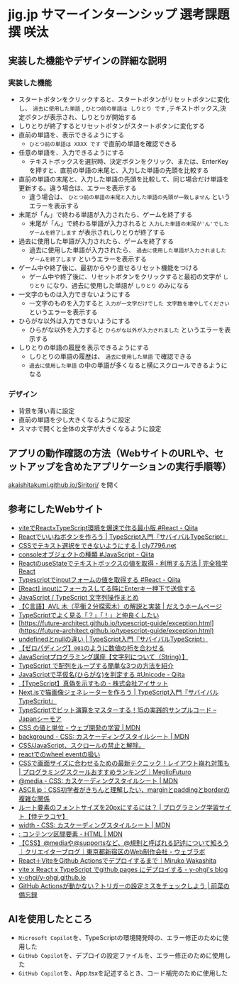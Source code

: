 # jig.jp サマーインターンシップ 選考課題 撰 咲汰

## 実装した機能やデザインの詳細な説明
### 実装した機能
- スタートボタンをクリックすると、スタートボタンがリセットボタンに変化し、 `過去に使用した単語` , `ひとつ前の単語は しりとり です` ,テキストボックス,決定ボタンが表示され、しりとりが開始する
- しりとりが終了するとリセットボタンがスタートボタンに変化する
- 直前の単語を、表示できるようにする
    - `ひとつ前の単語は XXXX です` で直前の単語を確認できる
- 任意の単語を、入力できるようにする
    - テキストボックスを選択時、決定ボタンをクリック、または、EnterKeyを押すと、直前の単語の末尾と、入力した単語の先頭を比較する
- 直前の単語の末尾と、入力した単語の先頭を比較して、同じ場合だけ単語を更新する。違う場合は、エラーを表示する
    - 違う場合は、 `ひとつ前の単語の末尾と入力した単語の先頭が一致しません` というエラーを表示する
- 末尾が「ん」で終わる単語が入力されたら、ゲームを終了する
    - 末尾が「ん」で終わる単語が入力されると `入力した単語の末尾が'ん'でした ゲームを終了します` が表示されしりとりが終了する
- 過去に使用した単語が入力されたら、ゲームを終了する
    - 過去に使用した単語が入力されたら、  `過去に使用した単語が入力されました ゲームを終了します` というエラーを表示する
- ゲーム中や終了後に、最初からやり直せるリセット機能をつける
    - ゲーム中や終了後に、リセットボタンをクリックすると最初の文字が `しりとり` になり、過去に使用した単語が `しりとり` のみになる
- 一文字のものは入力できないようにする
    - 一文字のものを入力すると `入力が一文字だけでした 文字数を増やしてください` というエラーを表示する
- ひらがな以外は入力できないようにする
    - ひらがな以外を入力すると `ひらがな以外が入力されました` というエラーを表示する
- しりとりの単語の履歴を表示できるようにする
    - しりとりの単語の履歴は、 `過去に使用した単語` で確認できる
    - `過去に使用した単語` の中の単語が多くなると横にスクロールできるようになる
### デザイン
- 背景を薄い青に設定
- 直前の単語を少し大きくなるように設定
- スマホで開くと全体の文字が大きくなるように設定

## アプリの動作確認の方法（WebサイトのURLや、セットアップを含めたアプリケーションの実行手順等）
[akaishitakumi.github.io/Siritori/](akaishitakumi.github.io/Siritori/) を開く

## 参考にしたWebサイト
- [viteでReact×TypeScript環境を爆速で作る最小版 #React - Qiita](https://qiita.com/teradonburi/items/fcdd900adb069811bfda)
- [Reactでいいねボタンを作ろう | TypeScript入門『サバイバルTypeScript』](https://typescriptbook.jp/tutorials/react-like-button-tutorial)
- [CSSでテキスト選択をできないようにする | cly7796.net](https://cly7796.net/blog/css/disable-text-selection-in-css/)
- [consoleオブジェクトの種類 #JavaScript - Qiita](https://qiita.com/tacopic-007/items/d6fabf55f24b30430bf6)
- [ReactのuseStateでテキストボックスの値を取得・利用する方法 | 完全独学React](https://yuya-blog.net/react/reactのusestateでテキストボックスの値を取得・利用する)
- [Typescriptでinputフォームの値を取得する #React - Qiita](https://qiita.com/bell_007/items/c0b30d39a45a3b4e6a3a)
- [[React] inputにフォーカスしてる時にEnterキー押下で送信する](https://zenn.dev/takky94/articles/f3096bb59761ee)
- [JavaScript / TypeScript 文字列操作まとめ](https://zenn.dev/mkosakana/articles/87d584e87a18b7)
- [【C言語】AVL 木（平衡２分探索木）の解説と実装 | だえうホームページ](https://daeudaeu.com/avl_tree/#AVL-3)
- [TypeScriptでよく見る「？」「！」と仲良くしたい](https://zenn.dev/oreo2990/articles/3d780560c5e552)
- [https://future-architect.github.io/typescript-guide/exception.html](https://future-architect.github.io/typescript-guide/exception.html)
- [undefinedとnullの違い | TypeScript入門『サバイバルTypeScript』](https://typescriptbook.jp/reference/values-types-variables/undefined-vs-null)
- [【ゼロパディング】`001`のように数値の桁を合わせる](https://zenn.dev/communitio/articles/js-zero-padding)
- [JavaScriptプログラミング講座【文字列について（String）】](https://hakuhin.jp/js/string.html)
- [TypeScript で配列をループする簡単な3つの方法を紹介](https://gizanbeak.com/post/typescript-loop)
- [JavaScriptで平仮名(ひらがな)を判定する #Unicode - Qiita](https://qiita.com/thzking/items/f07633e0ee9145a85ace)
- [【TypeScript】真偽を示すもの - 株式会社アイサット](https://www.aisatt.co.jp/developer-20221219/)
- [Next.jsで猫画像ジェネレーターを作ろう | TypeScript入門『サバイバルTypeScript』](https://typescriptbook.jp/tutorials/nextjs)
- [TypeScriptでビット演算をマスターする！15の実践的サンプルコード – Japanシーモア](https://jp-seemore.com/web/13742/#toc12)
- [CSS の値と単位 - ウェブ開発の学習 | MDN](https://developer.mozilla.org/ja/docs/Learn_web_development/Core/Styling_basics/Values_and_units)
- [background - CSS: カスケーディングスタイルシート | MDN](https://developer.mozilla.org/ja/docs/Web/CSS/background)
- [CSS/JavaScript、スクロールの禁止と解除。](https://fuuno.net/web02/interrupt_scroll/interrupt_scroll.html)
- [reactでのwheel eventの扱い](https://zenn.dev/yamakyu/scraps/b5e3a16fa13b58)
- [CSSで画面サイズに合わせるための最新テクニック！レイアウト崩れ対策も | プログラミングスクールおすすめランキング｜MeglioFuturo](https://megliofuturo.co.jp/media/css-responsive-screen-size/#index_id2)
- [@media - CSS: カスケーディングスタイルシート | MDN](https://developer.mozilla.org/ja/docs/Web/CSS/@media)
- [ASCII.jp：CSS初学者がきちんと理解したい、marginとpaddingとborderの複雑な関係](https://ascii.jp/elem/000/001/487/1487634/)
- [ルート要素のフォントサイズを20pxにするには？ | プログラミング学習サイト【侍テラコヤ】](https://terakoya.sejuku.net/question/detail/32234)
- [width - CSS: カスケーディングスタイルシート | MDN](https://developer.mozilla.org/ja/docs/Web/CSS/width)
- [<span>: コンテンツ区間要素 - HTML | MDN](https://developer.mozilla.org/ja/docs/Web/HTML/Reference/Elements/span)
- [【CSS】@mediaや@supportsなど、@規則と呼ばれる記述について知ろう｜クリエイターブログ｜東京都新宿区のWeb制作会社 - ウェブラボ](https://www.weblab.co.jp/blog/creator/14626.html#i-2)
- [React＋ViteをGithub Actionsでデプロイするまで｜Miruko Wakashita](https://note.com/_little_en_grey_/n/n309d18cfc090)
- [vite x React x TypeScript でgithub pages にデプロイする - y-ohgi's blog](https://y-ohgi.blog/entry/2021/08/11/vite_x_React_x_TypeScript_でgithub_pages_にデプロイする)
- [y-ohgi/y-ohgi.github.io](https://github.com/y-ohgi/y-ohgi.github.io/tree/main)
- [GitHub Actionsが動かない？トリガーの設定ミスをチェックしよう | 前菜の備忘録](https://t-salad.com/github-actions-trigger-fail/)


## AIを使用したところ
- `Microsoft Copilot`を、TypeScriptの環境開発時の、エラー修正のために使用した
- `GitHub Copilot`を、デプロイの設定ファイルを、エラー修正のために使用した
- `GitHub Copilot`を、App.tsxを記述するとき、コード補完のために使用した